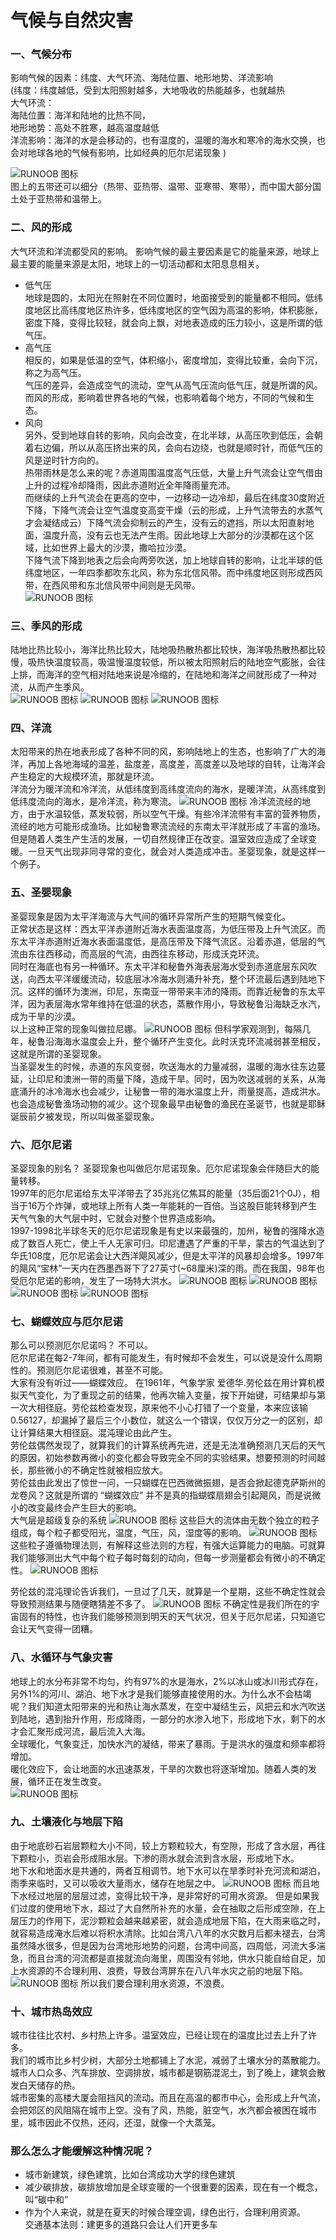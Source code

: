 # 气候与自然灾害
### 一、气候分布
影响气候的因素：纬度、大气环流、海陆位置、地形地势、洋流影响  
(纬度：纬度越低，受到太阳照射越多，大地吸收的热能越多，也就越热  
大气环流：  
海陆位置：海洋和陆地的比热不同，  
地形地势：高处不胜寒，越高温度越低  
洋流影响：海洋的水是会移动的，也有温度的，温暖的海水和寒冷的海水交换，也会对地球各地的气候有影响，比如经典的厄尔尼诺现象
)

![RUNOOB 图标](../assets/geo/01.png)  
图上的五带还可以细分（热带、亚热带、温带、亚寒带、寒带），而中国大部分国土处于亚热带和温带上。  

### 二、风的形成
大气环流和洋流都受风的影响。
影响气候的最主要因素是它的能量来源，地球上最主要的能量来源是太阳，地球上的一切活动都和太阳息息相关。  
- 低气压  
地球是圆的，太阳光在照射在不同位置时，地面接受到的能量都不相同。低纬度地区比高纬度地区热许多，低纬度地区的空气因为高温的影响，体积膨胀，密度下降，变得比较轻，就会向上飘，对地表造成的压力较小，这是所谓的低气压。
- 高气压  
相反的，如果是低温的空气，体积缩小，密度增加，变得比较重，会向下沉，称之为高气压。  
气压的差异，会造成空气的流动，空气从高气压流向低气压，就是所谓的风。而风的形成，影响着世界各地的气候，也影响着每个地方，不同的气候和生态。    
- 风向  
另外，受到地球自转的影响，风向会改变，在北半球，从高压吹到低压，会朝着右边偏，所以从高压挤出来的风，会向右边绕，也就是顺时针，而低气压的风是逆时针方向的。  
热带雨林是怎么来的呢？赤道周围温度高气压低，大量上升气流会让空气借由上升的过程冷却降雨，因此赤道附近全年降雨量充沛。    
而继续的上升气流会在更高的空中，一边移动一边冷却，最后在纬度30度附近下降，下降气流会让空气温度变高变干燥（云的形成，上升气流带去的水蒸气才会凝结成云）下降气流会抑制云的产生，没有云的遮挡，所以太阳直射地面，温度升高，没有云也无法产生雨。因此地球上大部分的沙漠都在这个区域，比如世界上最大的沙漠，撒哈拉沙漠。  
下降气流下降到地表之后会向两旁吹送，加上地球自转的影响，让北半球的低纬度地区，一年四季都吹东北风，称为东北信风带。而中纬度地区则形成西风带，在西风带和东北信风带中间则是无风带。  
![RUNOOB 图标](../assets/geo/02.jpg)

### 三、季风的形成
陆地比热比较小，海洋比热比较大，陆地吸热散热都比较快，海洋吸热散热都比较慢，吸热快温度较高，吸温慢温度较低，所以被太阳照射后的陆地空气膨胀，会往上排，而海洋的空气相对陆地来说是冷缩的，在陆地和海洋之间就形成了一种对流，从而产生季风。  
![RUNOOB 图标](../assets/geo/03.png)
![RUNOOB 图标](../assets/geo/04.png)
![RUNOOB 图标](../assets/geo/15.png)
### 四、洋流
太阳带来的热在地表形成了各种不同的风，影响陆地上的生态，也影响了广大的海洋，再加上各地海域的温差，盐度差，高度差，高度差以及地球的自转，让海洋会产生稳定的大规模环流，那就是环流。    
洋流分为暖洋流和冷洋流，从低纬度到高纬度流向的海水，是暖洋流，从高纬度到低纬度流向的海水，是冷洋流，称为寒流。
![RUNOOB 图标](../assets/geo/05.png)
冷洋流流经的地方，由于水温较低，蒸发较弱，所以空气干燥。有些冷洋流带有丰富的营养物质，流经的地方可能形成渔场。比如秘鲁寒流流经的东南太平洋就形成了丰富的渔场。  
但是随着人类生产生活的发展，一切自然规律正在改变。温室效应造成了全球变暖。一旦天气出现非同寻常的变化，就会对人类造成冲击。圣婴现象，就是这样一个例子。
### 五、圣婴现象
圣婴现象是因为太平洋海流与大气间的循环异常所产生的短期气候变化。  
正常状态是这样：西太平洋赤道附近海水表面温度高，为低压带及上升气流区。而东太平洋赤道附近海水表面温度低，是高压带及下降气流区。沿着赤道，低层的气流由东往西移动，而高层的气流，由西往东移动，形成沃克环流。  
同时在海底也有另一种循环。东太平洋和秘鲁外海表层海水受到赤道底层东风吹送，向西太平洋缓缓流动，较底层冰冷海水则涌升补充，整个环流最后遇到陆地下沉。这样的循环为澳洲，印尼，东南亚一带带来丰沛的降雨。而靠近秘鲁的东太平洋，因为表层海水常年维持在低温的状态，蒸散作用小，导致秘鲁沿海缺乏水汽，成为干旱的沙漠。  
以上这种正常的现象叫做拉尼娜。
![RUNOOB 图标](../assets/geo/06.png)
但科学家观测到，每隔几年，秘鲁沿海海水温度会上升，整个循环产生变化。此时沃克环流减弱甚至相反，这就是所谓的圣婴现象。  
当圣婴发生的时候，赤道的东风变弱，吹送海水的力量减弱，温暖的海水往东边蔓延，让印尼和澳洲一带的雨量下降，造成干旱。同时，因为吹送减弱的关系，从海底涌升的冰冷海水也会减少，让秘鲁一带的海水温度上升，雨量提高，造成洪水。也会造成秘鲁渔场动物的减少。这个现象最早由秘鲁的渔民在圣诞节，也就是耶稣诞辰前夕被发现，所以叫做圣婴现象。
### 六、厄尔尼诺
圣婴现象的别名？ 
圣婴现象也叫做厄尔尼诺现象。厄尔尼诺现象会伴随巨大的能量转移。  
1997年的厄尔尼诺给东太平洋带去了35兆兆亿焦耳的能量（35后面21个0J），相当于16万个炸弹，或地球上所有人类一年能耗的一百倍。当这股巨能转移到产生天气气象的大气层中时，它就会对整个世界造成影响。  
1997-1998北半球冬天的厄尔尼诺现象是有史以来最强的，加州，秘鲁的强降水造成了数百人死亡，使上千人无家可归。印尼遭遇了严重的干旱，蒙古的气温达到了华氏108度，厄尔尼诺会让大西洋飓风减少，但是太平洋的风暴却会增多。1997年的飓风“宝林”一天内在西墨西哥下了27英寸(~68厘米)深的雨。而在我国，98年也受厄尔尼诺的影响，发生了一场特大洪水。
![RUNOOB 图标](../assets/geo/07.png)
![RUNOOB 图标](../assets/geo/08.png)
![RUNOOB 图标](../assets/geo/09.png)
![RUNOOB 图标](../assets/geo/10.png)
### 七、蝴蝶效应与厄尔尼诺
那么可以预测厄尔尼诺吗？ 不可以。  
厄尔尼诺在每2-7年间，都有可能发生，有时候却不会发生，可以说是没什么周期性的。预测厄尔尼诺很难，甚至不可能。  
大家有没有听过——蝴蝶效应。
在1961年，气象学家 爱德华.劳伦兹在用计算机模拟天气变化，为了重现之前的结果，他再次输入变量，按下开始键，可结果却与第一次大相径庭。劳伦兹检查发现，原来他不小心打错了一个变量，本来应该输0.56127，却漏掉了最后三个小数位，就这么一个错误，仅仅万分之一的区别，却让计算结果大相径庭。混沌理论由此产生。  
劳伦兹偶然发现了，就算我们的计算系统再先进，还是无法准确预测几天后的天气的原因，初始参数再微小的变化都会导致完全不同的实验结果。想要预测的时间越长，那些微小的不确定性就被相应放大。  
劳伦兹由此发出了惊世一问，一只蝴蝶在巴西微微振翅，是否会掀起德克萨斯州的龙卷风？这就是所谓的 “蝴蝶效应” 并不是真的指蝴蝶扇翅会引起飓风，而是说微小的改变最终会产生巨大的影响。  
大气层是超级复杂的系统
![RUNOOB 图标](../assets/geo/11.png)
这些巨大的流体由无数个独立的粒子组成，每个粒子都受阳光，温度，气压，风，湿度等的影响。
![RUNOOB 图标](../assets/geo/12.png)
这些粒子遵循物理法则，有解释这些法则的方程，有强大运算能力的电脑。可就算我们能够测出大气中每个粒子每时每刻的动向，但每一步测量都会有微小的不确定性。
![RUNOOB 图标](../assets/geo/13.png)  

劳伦兹的混沌理论告诉我们，一旦过了几天，就算是一个星期，这些不确定性就会导致预测结果与随便瞎猜差不多了。
![RUNOOB 图标](../assets/geo/14.png)
不确定性是我们所在的宇宙固有的特性，也许我们能够预测到明天的天气状况，但关于厄尔尼诺，只知道它会让天气变得一团糟。 
### 八、水循环与气象灾害
地球上的水分布非常不均匀，约有97%的水是海水，2%以冰山或冰川形式存在，另外1%的河川、湖泊、地下水才是我们能够直接使用的水。为什么水不会枯竭呢？我们知道太阳带来的光和热让海水蒸发，在空中凝结生云，风把云和水汽吹送到陆地，遇到抬升作用，形成降雨，一部分的水渗入地下，形成地下水，剩下的水才会汇聚形成河流，最后流入大海。  
全球暖化，气象变迁，加快水汽的凝结，带来了暴雨。于是洪水的强度和频率都将增加。  
暖化效应下，会让地面的水迅速蒸发，干旱的次数也将逐渐增加。随着人类的发展，循环正在发生改变。  
![RUNOOB 图标](../assets/geo/16.png)
### 九、土壤液化与地层下陷
由于地底砂石岩层颗粒大小不同，较上方颗粒较大，有空隙，形成了含水层，再往下颗粒小，页岩会形成阻水层。下渗的雨水就会流到含水层，形成地下水。  
地下水和地面水是共通的，两者互相调节。地下水可以在旱季时补充河流和湖泊，雨季来临时，又可以吸收大量雨水，储存在地层之中。
![RUNOOB 图标](../assets/geo/17.png)
而且地下水经过地层的层层过滤，变得比较干净，是非常好的可用水资源。  但是如果我们过度的使用地下水，超过了大自然所补充的水量，会在抽取之后形成空隙，在上层压力的作用下，泥沙颗粒会越来越紧密，就会造成地层下陷，在大雨来临之时，就容易造成淹水后难以将积水清除。比如台湾八八年的水灾数月后都未褪去，台湾虽然降水很多，但是因为台湾地形地势的问题，台湾中间高，四周低，河流大多湍急，而且台湾的河流都是直接就流向海里，周围没有邻地，供水只能自给自足，加上水资源的不合理利用、浪费，导致台湾屏东在八八年水灾之前的地层下陷。
![RUNOOB 图标](../assets/geo/18.png)
所以我们要合理利用水资源，不浪费。
### 十、城市热岛效应
城市往往比农村、乡村热上许多。温室效应，已经让现在的温度比过去上升了许多。  
我们的城市比乡村少树，大部分土地都铺上了水泥，减弱了土壤水分的蒸散能力。  
城市人口众多、汽车排放、空调排放，城市都是钢筋混泥土，到了晚上，建筑会散发白天储存的热。  
城市密集的高楼大厦会阻挡风的流动。而且在高温的都市中心，会形成上升气流，会把郊区的风阻隔在城市上空。没有了风，热能，脏空气，水汽都会被困在城市里，城市因此不仅热，还闷，还湿，就像一个大蒸笼。  
### 那么怎么才能缓解这种情况呢？   
- 城市新建筑，绿色建筑，比如台湾成功大学的绿色建筑 
- 减少碳排放，碳排放增加是全球变暖的一个很重要的因素，现在有一个概念，叫“碳中和”
- 作为个人来说，就是在夏天的时候合理空调，绿色出行，合理利用资源。  
交通基本法则：建更多的道路只会让人们开更多车
